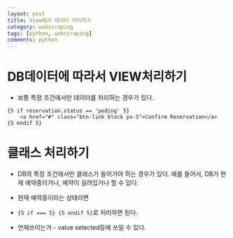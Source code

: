 ```yaml
---
layout: post
title: View에서 데이터 처리하기
category: webscraping
tags: [python, webscraping]
comments: python
---
```


# DB데이터에 따라서 VIEW처리하기

- 보통 특정 조건에서만 데이터를 처리하는 경우가 있다.

```
{5 if reservation.status == 'peding' 5}
    <a href="#" class="btn-link block px-5">Confirm Reservation</a> 
{5 endif 5}
```

# 클래스 처리하기

- DB의 특정 조건에서만 클래스가 들어가야 하는 경우가 있다. 예를 들어서, DB가 현재 예약중이거나, 예약이 걸려있거나 할 수 있다.

- 현재 예약중이라는 상태라면

- `{5 if === 5} {5 endif 5}`로 처리하면 된다. 

- 언제쓰이는가 - value selected등에 쓰일 수 있다.

# 